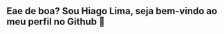 ## Eae de boa? Sou Hiago Lima, seja bem-vindo ao meu perfil no Github 🐳
<div>
  <img scr="https://github-readme-stats.vercel.app/api?username=HiagoLima01&theme=monokai&show_icons=true">
</div>
<!--
**HiagoLima01/HiagoLima01** is a ✨ _special_ ✨ repository because its `README.md` (this file) appears on your GitHub profile.

Here are some ideas to get you started:

- 🔭 I’m currently working on ...
- 🌱 I’m currently learning ...
- 👯 I’m looking to collaborate on ...
- 🤔 I’m looking for help with ...
- 💬 Ask me about ...
- 📫 How to reach me: ...
- 😄 Pronouns: ...
- ⚡ Fun fact: ...
-->
